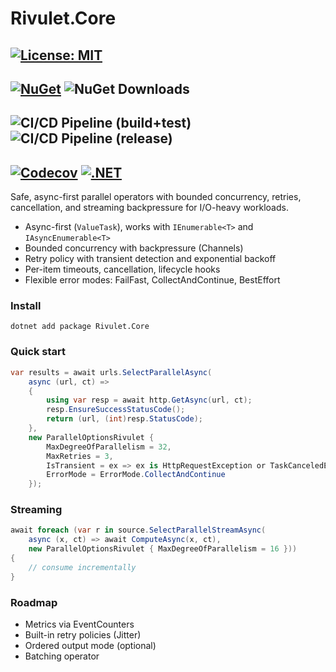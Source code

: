 # Rivulet.Core

[![License: MIT](https://img.shields.io/badge/License-MIT-yellow.svg)](https://opensource.org/licenses/MIT)
---
[![NuGet](https://img.shields.io/nuget/v/Rivulet.Core)](https://www.nuget.org/packages/Rivulet.Core/)
![NuGet Downloads](https://img.shields.io/nuget/dt/Rivulet.Core)
---
![CI/CD Pipeline (build+test)](https://img.shields.io/github/actions/workflow/status/Jeffeek/Rivulet/github-workflow.yml?label=build)
![CI/CD Pipeline (release)](https://img.shields.io/github/actions/workflow/status/Jeffeek/Rivulet/release.yml?label=release)
---
[![Codecov](https://codecov.io/gh/Jeffeek/Rivulet/branch/master/graph/badge.svg)](https://codecov.io/gh/Jeffeek/Rivulet)
[![.NET](https://img.shields.io/badge/.NET-8.0%20%7C%209.0-512BD4?logo=dotnet)](https://dotnet.microsoft.com/)
---

Safe, async-first parallel operators with bounded concurrency, retries, cancellation, and streaming backpressure for I/O-heavy workloads.

- Async-first (`ValueTask`), works with `IEnumerable<T>` and `IAsyncEnumerable<T>`
- Bounded concurrency with backpressure (Channels)
- Retry policy with transient detection and exponential backoff
- Per-item timeouts, cancellation, lifecycle hooks
- Flexible error modes: FailFast, CollectAndContinue, BestEffort

### Install
```dotnet add package Rivulet.Core```

### Quick start
```csharp
var results = await urls.SelectParallelAsync(
    async (url, ct) =>
    {
        using var resp = await http.GetAsync(url, ct);
        resp.EnsureSuccessStatusCode();
        return (url, (int)resp.StatusCode);
    },
    new ParallelOptionsRivulet {
        MaxDegreeOfParallelism = 32,
        MaxRetries = 3,
        IsTransient = ex => ex is HttpRequestException or TaskCanceledException,
        ErrorMode = ErrorMode.CollectAndContinue
    });
```

### Streaming

```csharp
await foreach (var r in source.SelectParallelStreamAsync(
    async (x, ct) => await ComputeAsync(x, ct),
    new ParallelOptionsRivulet { MaxDegreeOfParallelism = 16 }))
{
    // consume incrementally
}
```

### Roadmap

- Metrics via EventCounters
- Built-in retry policies (Jitter)
- Ordered output mode (optional)
- Batching operator
